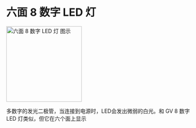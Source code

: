 # 六面 8 数字 LED 灯 <Badge text="v2.0"/>

<img alt="六面 8 数字 LED 灯 图示" src="/images/expand/displays/GVSolid8NumberLedBlock.webp" class="center_image" style="width: 200px;">

多数字的发光二极管，当连接到电源时，LED会发出微弱的白光。和 GV 8 数字 LED 灯类似，但它在六个面上显示